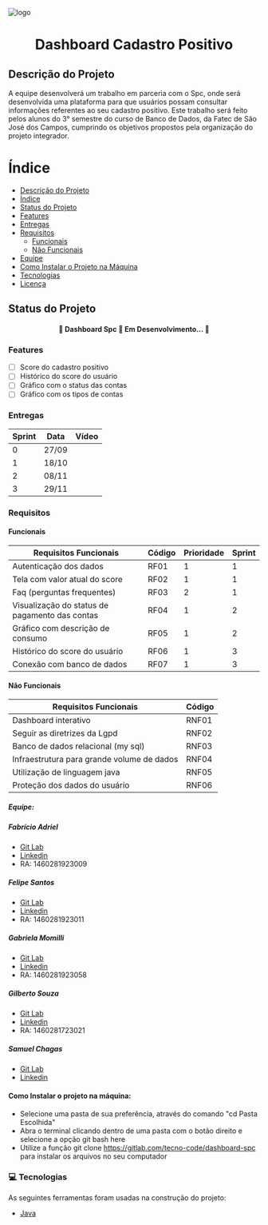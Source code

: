![logo](/uploads/4314307b69d1017bf8b22767856e3ff4/logo.jpg)

<h1 align="center">Dashboard Cadastro Positivo</h1>

## Descrição do Projeto

A equipe desenvolverá um trabalho em parceria com o Spc, onde será desenvolvida uma plataforma para que usuários possam consultar informações referentes ao seu cadastro positivo. Este trabalho será feito pelos alunos do 3° semestre do curso de Banco de Dados, da Fatec de São José dos Campos, cumprindo os objetivos propostos pela organização do projeto integrador.

Índice
=================
<!--ts-->
   * [Descrição do Projeto](#descricao-do-projeto)
   * [Índice](#indice)
   * [Status do Projeto](#status-do-projeto)
   * [Features](#features)
   * [Entregas](#entregas)
   * [Requisitos](#requisitos)
      * [Funcionais](#funcionais)
      * [Não Funcionais](#nao-funcionais)
   * [Equipe](#equipe)
   * [Como Instalar o Projeto na Máquina](#como-instalar-o-projeto-na-maquina)
   * [Tecnologias](#tecnologias)
   * [Licença](#licenca)
<!--te-->

## Status do Projeto

<h4 align="center"> 
	🚧  Dashboard Spc 🔧 Em Desenvolvimento...  🚧
</h4>

### Features

- [ ] Score do cadastro positivo
- [ ] Histórico do score do usuário
- [ ] Gráfico com o status das contas
- [ ] Gráfico com os tipos de contas

### Entregas

| Sprint | Data  | Vídeo |
|--------|-------|-------|
| 0      | 27/09 |       |
| 1      | 18/10 |       |
| 2      | 08/11 |       |
| 3      | 29/11 |       |

### Requisitos

#### Funcionais

| Requisitos Funcionais                          | Código | Prioridade | Sprint |
|------------------------------------------------|--------|------------|--------|
| Autenticação dos dados                         | RF01   | 1          | 1      |
| Tela com valor atual do score                  | RF02   | 1          | 1      |
| Faq (perguntas frequentes)                     | RF03   | 2          | 1      |
| Visualização do status de pagamento das contas | RF04   | 1          | 2      |
| Gráfico com descrição de consumo               | RF05   | 1          | 2      |
| Histórico do score do usuário                  | RF06   | 1          | 3      |
| Conexão com banco de dados                     | RF07   | 1          | 3      |

#### Não Funcionais

| Requisitos Funcionais                      | Código | 
|--------------------------------------------|--------|
| Dashboard interativo                       | RNF01  |
| Seguir as diretrizes da Lgpd               | RNF02  |
| Banco de dados relacional (my sql)         | RNF03  |
| Infraestrutura para grande volume de dados | RNF04  |
| Utilização de linguagem java               | RNF05  |
| Proteção dos dados do usuário              | RNF06  |

##### Equipe:

##### Fabrício Adriel
* [Git Lab](https://gitlab.com/fabricioadriel)
* [Linkedin](linkedin.com/in/fabricioadriel)
* RA: 1460281923009

##### Felipe Santos
* [Git Lab](https://gitlab.com/felipefsc)
* [Linkedin](https://www.linkedin.com/in/felipe-santos-454060187/)
* RA: 1460281923011

##### Gabriela Momilli
* [Git Lab](https://gitlab.com/gabsmomilli)
* [Linkedin](linkedin.com/in/gabriela-momilli-105b1a184)
* RA: 1460281923058

##### Gilberto Souza
* [Git Lab](https://gitlab.com/gilberto.santos10)
* [Linkedin](linkedin.com/in/gilberto-santos-jr)
* RA: 1460281723021

##### Samuel Chagas
* [Git Lab](https://gitlab.com/Chagas2708)
* [Linkedin](linkedin.com/in/samuel-chagas-0b1ba414b)

#### Como Instalar o projeto na máquina:

- Selecione uma pasta de sua preferência, através do comando "cd Pasta Escolhida"
- Abra o terminal clicando dentro de uma pasta com o botão direito e selecione a opção git bash here
- Utilize a função git clone https://gitlab.com/tecno-code/dashboard-spc para instalar os arquivos no seu computador

### 💻 Tecnologias

As seguintes ferramentas foram usadas na construção do projeto:

- [Java](https://www.java.com/)